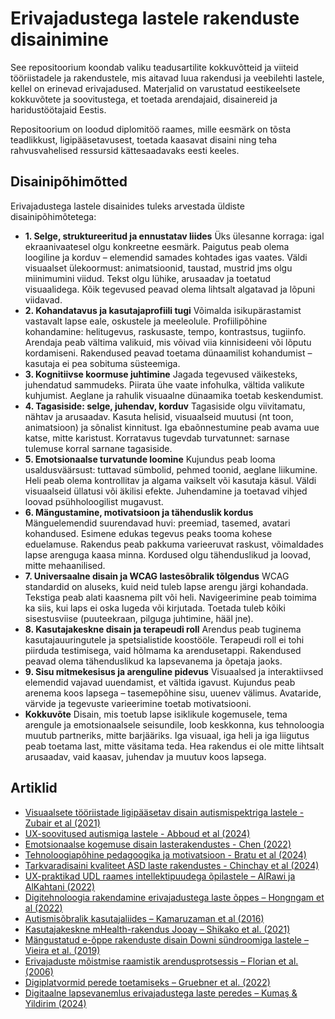 # Erivajadustega lastele rakenduste disainimine

See repositoorium koondab valiku teadusartilite kokkuvõtteid ja viiteid tööriistadele ja rakendustele, mis aitavad luua rakendusi ja veebilehti lastele, kellel on erinevad erivajadused. Materjalid on varustatud eestikeelsete kokkuvõtete ja soovitustega, et toetada arendajaid, disainereid ja haridustöötajaid Eestis.

Repositoorium on loodud diplomitöö raames, mille eesmärk on tõsta teadlikkust, ligipääsetavusest, toetada kaasavat disaini ning teha rahvusvahelised ressursid kättesaadavaks eesti keeles.

## Disainipõhimõtted

Erivajadustega lastele disainides tuleks arvestada üldiste disainipõhimõtetega:

- **1. Selge, struktureeritud ja ennustatav liides**
Üks ülesanne korraga: igal ekraanivaatesel olgu konkreetne eesmärk.
Paigutus peab olema loogiline ja korduv – elemendid samades kohtades igas vaates.
Väldi visuaalset ülekoormust: animatsioonid, taustad, mustrid jms olgu miinimumini viidud.
Tekst olgu lühike, arusaadav ja toetatud visuaalidega.
Kõik tegevused peavad olema lihtsalt algatavad ja lõpuni viidavad.
- **2. Kohandatavus ja kasutajaprofiili tugi**
Võimalda isikupärastamist vastavalt lapse eale, oskustele ja meeleolule.
Profiilipõhine kohandamine: helitugevus, raskusaste, tempo, kontrastsus, tugiinfo.
Arendaja peab vältima valikuid, mis võivad viia kinnisideeni või lõputu kordamiseni.
Rakendused peavad toetama dünaamilist kohandumist – kasutaja ei pea sobituma süsteemiga.
- **3. Kognitiivse koormuse juhtimine**
Jagada tegevused väikesteks, juhendatud sammudeks.
Piirata ühe vaate infohulka, vältida valikute kuhjumist.
Aeglane ja rahulik visuaalne dünaamika toetab keskendumist.
- **4. Tagasiside: selge, juhendav, korduv**
Tagasiside olgu viivitamatu, nähtav ja arusaadav.
Kasuta helisid, visuaalseid muutusi (nt toon, animatsioon) ja sõnalist kinnitust.
Iga ebaõnnestumine peab avama uue katse, mitte karistust.
Korratavus tugevdab turvatunnet: sarnase tulemuse korral sarnane tagasiside.
- **5. Emotsionaalse turvatunde loomine**
Kujundus peab looma usaldusväärsust: tuttavad sümbolid, pehmed toonid, aeglane liikumine.
Heli peab olema kontrollitav ja algama vaikselt või kasutaja käsul.
Väldi visuaalseid üllatusi või äkilisi efekte.
Juhendamine ja toetavad vihjed loovad psühholoogilist mugavust.
- **6. Mängustamine, motivatsioon ja tähenduslik kordus**
Mänguelemendid suurendavad huvi: preemiad, tasemed, avatari kohandused.
Esimene edukas tegevus peaks tooma kohese eduelamuse.
Rakendus peab pakkuma varieeruvat raskust, võimaldades lapse arenguga kaasa minna.
Kordused olgu tähenduslikud ja loovad, mitte mehaanilised.
- **7. Universaalne disain ja WCAG lastesõbralik tõlgendus**
WCAG standardid on aluseks, kuid neid tuleb lapse arengu järgi kohandada.
Tekstiga peab alati kaasnema pilt või heli.
Navigeerimine peab toimima ka siis, kui laps ei oska lugeda või kirjutada.
Toetada tuleb kõiki sisestusviise (puuteekraan, pilguga juhtimine, hääl jne).
- **8. Kasutajakeskne disain ja terapeudi roll**
Arendus peab tuginema kasutajauuringutele ja spetsialistide koostööle.
Terapeudi roll ei tohi piirduda testimisega, vaid hõlmama ka arendusetappi.
Rakendused peavad olema tähenduslikud ka lapsevanema ja õpetaja jaoks.
- **9. Sisu mitmekesisus ja arenguline pidevus**
Visuaalsed ja interaktiivsed elemendid vajavad uuendamist, et vältida igavust.
Kujundus peab arenema koos lapsega – tasemepõhine sisu, uuenev välimus.
Avataride, värvide ja tegevuste varieerimine toetab motivatsiooni.
- **Kokkuvõte**
Disain, mis toetub lapse isiklikule kogemusele, tema arengule ja emotsionaalsele seisundile, loob keskkonna, kus tehnoloogia muutub partneriks, mitte barjääriks. Iga visuaal, iga heli ja iga liigutus peab toetama last, mitte väsitama teda. Hea rakendus ei ole mitte lihtsalt arusaadav, vaid kaasav, juhendav ja muutuv koos lapsega.

## Artiklid
- [Visuaalsete tööriistade ligipääsetav disain autismispektriga lastele - Zubair et al (2021)](https://tluhk.github.io/rakenduste_disain_erivajadustega_lastele/artikkel_zubair_2021.html)
- [UX-soovitused autismiga lastele - Abboud et al (2024)](https://tluhk.github.io/rakenduste_disain_erivajadustega_lastele/artikkel_abboud_2024.html)
- [Emotsionaalse kogemuse disain lasterakendustes - Chen (2022)](https://tluhk.github.io/rakenduste_disain_erivajadustega_lastele/artikkel_chen_2022.html)
- [Tehnoloogiapõhine pedagoogika ja motivatsioon - Bratu et al (2024)](https://tluhk.github.io/rakenduste_disain_erivajadustega_lastele/artikkel_bratu_2024.html)
- [Tarkvaradisaini kvaliteet ASD laste rakendustes - Chinchay et al (2024)](https://tluhk.github.io/rakenduste_disain_erivajadustega_lastele/artikkel_chinchay_2024.html)
- [UX-praktikad UDL raames intellektipuudega õpilastele – AlRawi ja AlKahtani (2022)](https://tluhk.github.io/rakenduste_disain_erivajadustega_lastele/artikkel_alrawi_2022.html)
- [Digitehnoloogia rakendamine erivajadustega laste õppes – Hongngam et al (2022)](https://tluhk.github.io/rakenduste_disain_erivajadustega_lastele/artikkel_hongngam_2022.html)
- [Autismisõbralik kasutajaliides – Kamaruzaman et al (2016)](https://tluhk.github.io/rakenduste_disain_erivajadustega_lastele/artikkel_kamaruzaman_2016.html)
- [Kasutajakeskne mHealth-rakendus Jooay – Shikako et al. (2021)](https://tluhk.github.io/rakenduste_disain_erivajadustega_lastele/artikkel_shikako_2021.html)
- [Mängustatud e-õppe rakenduste disain Downi sündroomiga lastele – Vieira et al. (2019)](https://tluhk.github.io/rakenduste_disain_erivajadustega_lastele/artikkel_vieira_2019.html)
- [Erivajaduste mõistmise raamistik arendusprotsessis – Florian et al. (2006)](https://tluhk.github.io/rakenduste_disain_erivajadustega_lastele/artikkel_florian_2006.html)
- [Digiplatvormid perede toetamiseks – Gruebner et al. (2022)](https://tluhk.github.io/rakenduste_disain_erivajadustega_lastele/artikkel_gruebner_2022.html)
- [Digitaalne lapsevanemlus erivajadustega laste peredes – Kumaş & Yildirim (2024)](https://tluhk.github.io/rakenduste_disain_erivajadustega_lastele/artikkel_kumas_2024.html)

